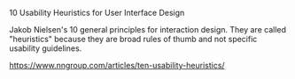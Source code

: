 10 Usability Heuristics for User Interface Design

Jakob Nielsen's 10 general principles for interaction design. They are called "heuristics" because they are broad rules of thumb and not specific usability guidelines.

https://www.nngroup.com/articles/ten-usability-heuristics/

